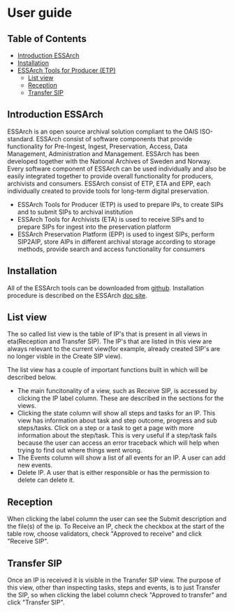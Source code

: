 # **User guide** 

## Table of Contents

  - [Introduction ESSArch](introduction-essarch)
  - [Installation](installation)
  - [ESSArch Tools for Producer (ETP)](essarch-tools-for-producer)
    - [List view](list-view)
    - [Reception](reception)
    - [Transfer SIP](transfer-sip)

## Introduction ESSArch
ESSArch is an open source archival solution compliant to the OAIS ISO-standard. ESSArch consist of software components that provide functionality for Pre-Ingest, Ingest, Preservation, Access, Data Management, Administration and Management. ESSArch has been developed together with the National Archives of Sweden and Norway. Every software component of ESSArch can be used individually and also be easily integrated together to provide overall functionality for producers, archivists and consumers. ESSArch consist of ETP, ETA and EPP, each individually created to provide tools for long-term digital preservation.

 * ESSArch Tools for Producer (ETP) is used to prepare IPs, to create SIPs and to submit SIPs to archival institution
 * ESSArch Tools for Archivists (ETA) is used to receive SIPs and to prepare SIPs for ingest into the preservation platform
 * ESSArch Preservation Platform (EPP) is used to ingest SIPs, perform SIP2AIP, store AIPs in different archival storage according to storage methods, provide search and access functionality for consumers


## Installation
All of the ESSArch tools can be downloaded from [github](https://github.com/ESSolutions). Installation procedure is described on the ESSArch [doc site](http://doc.essarch.org/).


## List view
The so called list view is the table of IP's that is present in all views in eta(Reception and Transfer SIP).
The IP's that are listed in this view are always relevant to the current view(for example, already created SIP's are no longer visble in the Create SIP view).

The list view has a couple of important functions built in which will be described below.
* The main funcitonality of a view, such as Receive SIP, is accessed by clicking the IP label column. These are described in the sections for the views.
* Clicking the state column will show all steps and tasks for an IP. This view has information about task and step outcome, progress and sub steps/tasks.
Click on a step or a task to get a page with more information about the step/task. This is very useful if a step/task fails because the user can access an error traceback which will help
when trying to find out where things went wrong.
* The Events column will show a list of all events for an IP. A user can add new events.
* Delete IP. A user that is either responsible or has the permission to delete can delete it.

## Reception
When clicking the label column the user can see the Submit description and the file(s) of the ip.
To Receive an IP, check the checkbox at the start of the table row, choose validators, check "Approved to receive" and click "Receive SIP".

## Transfer SIP
Once an IP is received it is visible in the Transfer SIP view. 
The purpose of this view, other than inspecting tasks, steps and events, is to just Transfer the SIP, so when clicking the label column check "Approved to transfer" and click "Transfer SIP".
